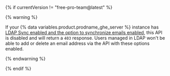 {% if currentVersion != "free-pro-team@latest" %}

{% warning %}

If your {% data variables.product.prodname_ghe_server %} instance has [LDAP Sync enabled and the option to synchronize emails enabled](/enterprise/admin/authentication/using-ldap#enabling-ldap-sync), this API is disabled and will return a `403` response. Users managed in LDAP won't be able to add or delete an email address via the API with these options enabled.

{% endwarning %}

{% endif %}
